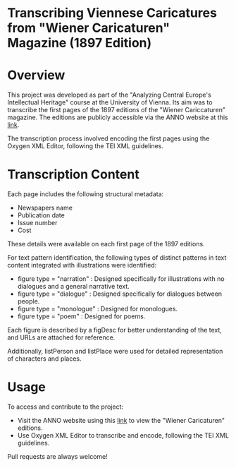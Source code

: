 # Transcribing Viennese Caricatures from "Wiener Caricaturen" Magazine (1897 Edition)
# Overview
This project was developed as part of the "Analyzing Central Europe's Intellectual Heritage" course at the University of Vienna. Its aim was to transcribe the first pages of the 1897 editions of the "Wiener Cariccaturen" magazine. 
The editions are publicly accessible via the ANNO website at this [link](https://anno.onb.ac.at/cgi-content/anno?aid=wcc&datum=1897&zoom=33). 

The transcription process involved encoding the first pages using the Oxygen XML Editor, following the TEI XML guidelines.

# Transcription Content

Each page includes the following structural metadata:
- Newspapers name
- Publication date
- Issue number
- Cost

These details were available on each first page of the 1897 editions.

For text pattern identification, the following types of distinct patterns in text content integrated with illustrations were identified:

- figure type = "narration" : Designed specifically for illustrations with no dialogues and a general narrative text. 
- figure type = "dialogue" : Designed specifically for dialogues between people.
- figure type = "monologue" : Designed for monologues.
- figure type = "poem" : Designed for poems.

Each figure is described by a figDesc for better understanding of the text, and URLs are attached for reference.

Additionally, listPerson and listPlace were used for detailed representation of characters and places.

# Usage 

To access and contribute to the project:

- Visit the ANNO website using this [link](https://anno.onb.ac.at/cgi-content/anno?aid=wcc&datum=1897&zoom=33) to view the "Wiener Caricaturen" editions. 
- Use Oxygen XML Editor to transcribe and encode, following the TEI XML guidelines.

Pull requests are always welcome!

